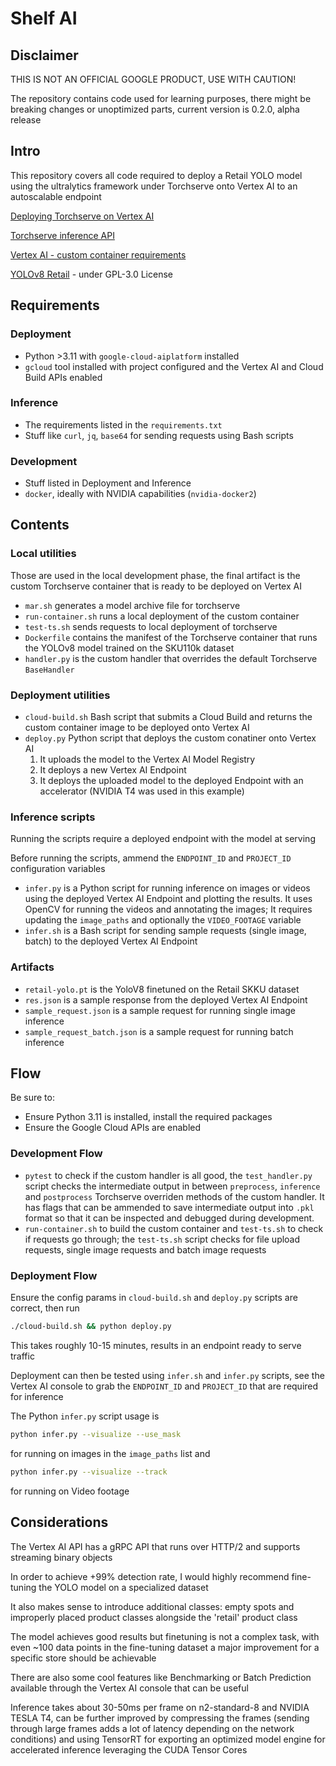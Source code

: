 # Shelf AI

## Disclaimer

THIS IS NOT AN OFFICIAL GOOGLE PRODUCT, USE WITH CAUTION!

The repository contains code used for learning purposes, there might be breaking
changes or unoptimized parts, current version is 0.2.0, alpha release

## Intro

This repository covers all code required to deploy a Retail YOLO model using the
ultralytics framework under Torchserve onto Vertex AI to an autoscalable
endpoint

[Deploying Torchserve on Vertex AI](https://cloud.google.com/blog/topics/developers-practitioners/pytorch-google-cloud-how-deploy-pytorch-models-vertex-ai)

[Torchserve inference API](https://pytorch.org/serve/inference_api.html)

[Vertex AI - custom container requirements](https://cloud.google.com/vertex-ai/docs/predictions/custom-container-requirements)

[YOLOv8 Retail](https://github.com/vmc-7645/YOLOv8-retail) - under GPL-3.0 License

## Requirements

### Deployment

- Python >3.11 with `google-cloud-aiplatform` installed
- `gcloud` tool installed with project configured and the Vertex AI and Cloud
  Build APIs enabled

### Inference

- The requirements listed in the `requirements.txt`
- Stuff like `curl`, `jq`, `base64` for sending requests using Bash scripts

### Development

- Stuff listed in Deployment and Inference
- `docker`, ideally with NVIDIA capabilities (`nvidia-docker2`)

## Contents

### Local utilities

Those are used in the local development phase, the final artifact is the custom
Torchserve container that is ready to be deployed on Vertex AI

- `mar.sh` generates a model archive file for torchserve
- `run-container.sh` runs a local deployment of the custom container
- `test-ts.sh` sends requests to local deployment of torchserve
- `Dockerfile` contains the manifest of the Torchserve container that runs the
  YOLOv8 model trained on the SKU110k dataset
- `handler.py` is the custom handler that overrides the default Torchserve `BaseHandler`

### Deployment utilities

- `cloud-build.sh` Bash script that submits a Cloud Build and returns the custom
  container image to be deployed onto Vertex AI
- `deploy.py` Python script that deploys the custom conatiner onto Vertex AI
  1. It uploads the model to the Vertex AI Model Registry
  2. It deploys a new Vertex AI Endpoint
  3. It deploys the uploaded model to the deployed Endpoint with an accelerator
    (NVIDIA T4 was used in this example)

### Inference scripts

Running the scripts require a deployed endpoint with the model at serving

Before running the scripts, ammend the `ENDPOINT_ID` and `PROJECT_ID` configuration variables

- `infer.py` is a Python script for running inference on images or videos using
  the deployed Vertex AI Endpoint and plotting the results. It uses OpenCV for
  running the videos and annotating the images; It requires updating the
  `image_paths` and optionally the `VIDEO_FOOTAGE` variable
- `infer.sh` is a Bash script for sending sample requests (single image, batch)
  to the deployed Vertex AI Endpoint

### Artifacts

- `retail-yolo.pt` is the YoloV8 finetuned on the Retail SKKU dataset
- `res.json` is a sample response from the deployed Vertex AI Endpoint
- `sample_request.json` is a sample request for running single image inference
- `sample_request_batch.json` is a sample request for running batch inference

## Flow

Be sure to:

- Ensure Python 3.11 is installed, install the required packages
- Ensure the Google Cloud APIs are enabled

### Development Flow

- `pytest` to check if the custom handler is all good, the `test_handler.py`
script checks the intermediate output in between `preprocess`, `inference` and
`postprocess` Torchserve overriden methods of the custom handler. It has flags
that can be ammended to save intermediate output into `.pkl` format so that it
can be inspected and debugged during development.
- `run-container.sh` to build the custom container and `test-ts.sh` to check if
requests go through; the `test-ts.sh` script checks for file upload requests,
single image requests and batch image requests

### Deployment Flow

Ensure the config params in `cloud-build.sh` and `deploy.py` scripts are correct, then run

```sh
./cloud-build.sh && python deploy.py
```

This takes roughly 10-15 minutes, results in an endpoint ready to serve traffic

Deployment can then be tested using `infer.sh` and `infer.py` scripts, see the
Vertex AI console to grab the `ENDPOINT_ID` and `PROJECT_ID` that are required
for inference

The Python `infer.py` script usage is

```sh
python infer.py --visualize --use_mask
```

for running on images in the `image_paths` list and

```sh
python infer.py --visualize --track
```

for running on Video footage

## Considerations

The Vertex AI API has a gRPC API that runs over HTTP/2 and supports streaming
binary objects

In order to achieve +99% detection rate, I would highly recommend fine-tuning
the YOLO model on a specialized dataset

It also makes sense to introduce additional classes: empty spots and improperly
placed product classes alongside the 'retail' product class

The model achieves good results but finetuning is not a complex task, with even
~100 data points in the fine-tuning dataset a major improvement for a specific
store should be achievable

There are also some cool features like Benchmarking or Batch Prediction
available through the Vertex AI console that can be useful

Inference takes about 30-50ms per frame on n2-standard-8 and NVIDIA TESLA T4,
can be further improved by compressing the frames (sending through large frames
adds a lot of latency depending on the network conditions) and using TensorRT
for exporting an optimized model engine for accelerated inference leveraging the
CUDA Tensor Cores